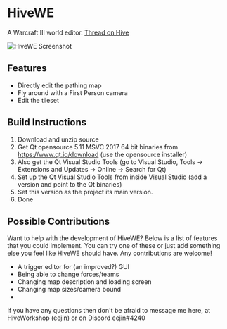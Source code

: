 # HiveWE
A Warcraft III world editor. [Thread on Hive](https://www.hiveworkshop.com/threads/introducing-hivewe.303183/)

![HiveWE Screenshot](http://g2f.nl/0scv6qu)

## Features

- Directly edit the pathing map  
- Fly around with a First Person camera
- Edit the tileset

## Build Instructions

1. Download and unzip source
2. Get Qt opensource 5.11 MSVC 2017 64 bit binaries from https://www.qt.io/download (use the opensource installer)
3. Also get the Qt Visual Studio Tools (go to Visual Studio, Tools -> Extensions and Updates -> Online -> Search for Qt)  
4. Set up the Qt Visual Studio Tools from inside Visual Studio (add a version and point to the Qt binaries)  
5. Set this version as the project its main version.
5. Done  

## Possible Contributions

Want to help with the development of HiveWE? Below is a list of features that you could implement. You can try one of these or just add something else you feel like HiveWE should have. Any contributions are welcome!

- A trigger editor for (an improved?) GUI
- Being able to change forces/teams
- Changing map description and loading screen
- Changing map sizes/camera bound
- 

If you have any questions then don't be afraid to message me here, at HiveWorkshop (eejin) or on Discord eejin#4240